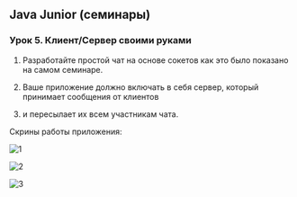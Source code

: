 ## Java Junior (семинары)

### Урок 5. Клиент/Сервер своими руками

1. Разработайте простой чат на основе сокетов как это было показано на самом семинаре.

2. Ваше приложение должно включать в себя сервер, который принимает сообщения от клиентов

3. и пересылает их всем участникам чата.

Скрины работы приложения:

![1]()

![2]()

![3]()

